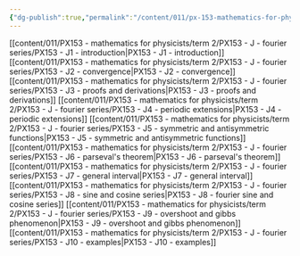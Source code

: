 ```yaml
---
{"dg-publish":true,"permalink":"/content/011/px-153-mathematics-for-physicists/term-2/px-153-j-fourier-series/j-fourier-series/","noteIcon":"1","created":"2024-11-25T10:50:32.000+00:00","updated":"2024-12-03T17:15:53.286+00:00"}
---
```


[[content/011/PX153 - mathematics for physicists/term 2/PX153 - J - fourier series/PX153 - J1 - introduction\|PX153 - J1 - introduction]]
[[content/011/PX153 - mathematics for physicists/term 2/PX153 - J - fourier series/PX153 - J2 - convergence\|PX153 - J2 - convergence]]
[[content/011/PX153 - mathematics for physicists/term 2/PX153 - J - fourier series/PX153 - J3 - proofs and derivations\|PX153 - J3 - proofs and derivations]]
[[content/011/PX153 - mathematics for physicists/term 2/PX153 - J - fourier series/PX153 - J4 - periodic extensions\|PX153 - J4 - periodic extensions]]
[[content/011/PX153 - mathematics for physicists/term 2/PX153 - J - fourier series/PX153 - J5 - symmetric and antisymmetric functions\|PX153 - J5 - symmetric and antisymmetric functions]]
[[content/011/PX153 - mathematics for physicists/term 2/PX153 - J - fourier series/PX153 - J6 - parseval's theorem\|PX153 - J6 - parseval's theorem]]
[[content/011/PX153 - mathematics for physicists/term 2/PX153 - J - fourier series/PX153 - J7 - general interval\|PX153 - J7 - general interval]]
[[content/011/PX153 - mathematics for physicists/term 2/PX153 - J - fourier series/PX153 - J8 - sine and cosine series\|PX153 - J8 - fourier sine and cosine series]]
[[content/011/PX153 - mathematics for physicists/term 2/PX153 - J - fourier series/PX153 - J9 - overshoot and gibbs phenomenon\|PX153 - J9 - overshoot and gibbs phenomenon]]
[[content/011/PX153 - mathematics for physicists/term 2/PX153 - J - fourier series/PX153 - J10 - examples\|PX153 - J10 - examples]]
